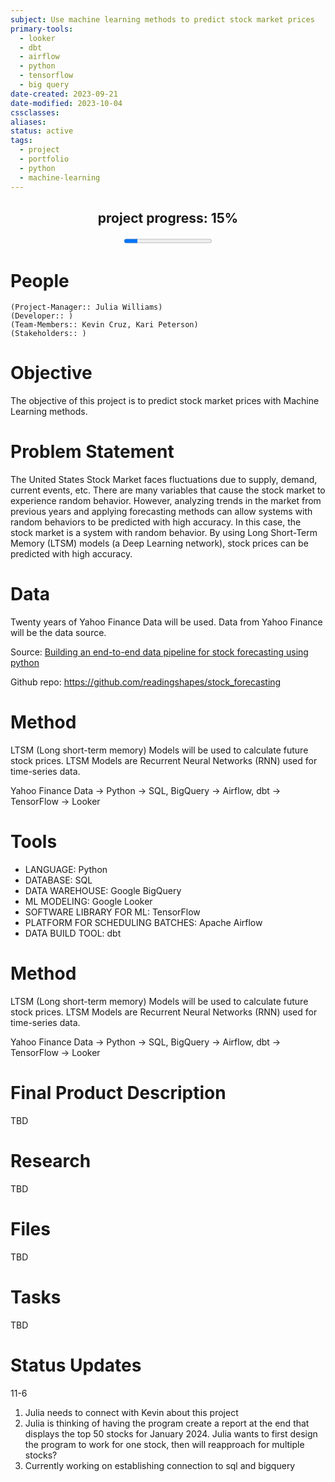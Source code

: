 ```yaml
---
subject: Use machine learning methods to predict stock market prices
primary-tools:
  - looker
  - dbt
  - airflow
  - python
  - tensorflow
  - big query
date-created: 2023-09-21
date-modified: 2023-10-04
cssclasses: 
aliases: 
status: active
tags:
  - project
  - portfolio
  - python
  - machine-learning
---
```


<center><h2>project progress: 15%</h2><progress value="15" max="100"></progress></center>

# People
	(Project-Manager:: Julia Williams)
	(Developer:: )
	(Team-Members:: Kevin Cruz, Kari Peterson)
	(Stakeholders:: )

# Objective
The objective of this project is to predict stock market prices with Machine Learning methods. 

# Problem Statement
The United States Stock Market faces fluctuations due to supply, demand, current events, etc. There are many variables that cause the stock market to experience random behavior. However, analyzing trends in the market from previous years and applying forecasting methods can allow systems with random behaviors to be predicted with high accuracy. In this case, the stock market is a system with random behavior. By using Long Short-Term Memory (LTSM) models (a Deep Learning network), stock prices can be predicted with high accuracy.

# Data

Twenty years of Yahoo Finance Data will be used. Data from Yahoo Finance will be the data source. 

Source: [Building an end-to-end data pipeline for stock forecasting using python](https://medium.com/@dana.fatadilla123/building-an-end-to-end-data-pipeline-for-stock-forecasting-using-python-63a857be11fe)

Github repo: https://github.com/readingshapes/stock_forecasting

# Method
LTSM (Long short-term memory) Models will be used to calculate future stock prices. LTSM Models are Recurrent Neural Networks (RNN) used for time-series data. 

Yahoo Finance Data -> Python -> SQL, BigQuery -> Airflow, dbt -> TensorFlow -> Looker

# Tools
- LANGUAGE: Python
- DATABASE: SQL
- DATA WAREHOUSE: Google BigQuery
- ML MODELING: Google Looker
- SOFTWARE LIBRARY FOR ML: TensorFlow 
- PLATFORM FOR SCHEDULING BATCHES: Apache Airflow 
- DATA BUILD TOOL: dbt

# Method
LTSM (Long short-term memory) Models will be used to calculate future stock prices. LTSM Models are Recurrent Neural Networks (RNN) used for time-series data. 

Yahoo Finance Data -> Python -> SQL, BigQuery -> Airflow, dbt -> TensorFlow -> Looker

# Final Product Description
TBD

# Research
TBD

# Files
TBD

# Tasks
TBD

# Status Updates
11-6
1. Julia needs to connect with Kevin about this project
2. Julia is thinking of having the program create a report at the end that displays the top 50 stocks for January 2024. Julia wants to first design the program to work for one stock, then will reapproach for multiple stocks? 
3. Currently working on establishing connection to sql and bigquery


